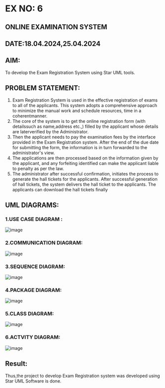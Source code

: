 # EX NO: 6
## ONLINE EXAMINATION SYSTEM
## DATE:18.04.2024,25.04.2024
## AIM:
To develop the Exam Registration System using Star UML tools.
## PROBLEM STATEMENT:
1. Exam Registration System is used in the effective registration of exams to all of the applicants. This system adopts a comprehensive approach to minimize the manual work and schedule resources, time in a coherentmanner.
2. The core of the system is to get the online registration form (with detailssuch as name,address etc.,) filled by the applicant whose details are laterverified by the Administrator.
3. Then the applicant needs to pay the examination fees by the interface provided in the Exam Registration system. After the end of the due date for submitting the form, the information is in turn forwarded to the administrator's view.
4. The applications are then processed based on the information given by the applicant, and any forfeiting identified can make the applicant liable to penalty as per the law.
5. The administrator after successful confirmation, initiates the process to generate the hall tickets for the applicants. After successful generation of hall tickets, the system delivers the hall ticket to the applicants. The applicants can download the hall tickets finally
## UML DIAGRAMS:
### 1.USE CASE DIAGRAM :
![image](https://github.com/Yogabharathi3/software/assets/118899387/a078cbe7-47fd-4f5a-87f9-a02460b46384)
### 2.COMMUNICATION DIAGRAM:
![image](https://github.com/Yogabharathi3/software/assets/118899387/65466c17-c7d0-4d9f-8761-39a2d3b8db28)

### 3.SEQUENCE DIAGRAM:
![image](https://github.com/Yogabharathi3/software/assets/118899387/9d7d5ce4-cce9-479c-aae7-cc29910f4e2b)

### 4.PACKAGE DIAGRAM:
![image](https://github.com/Yogabharathi3/software/assets/118899387/4d0495b4-bb69-4ac3-978b-0e1060b68af7)

### 5.CLASS DIAGRAM:
![image](https://github.com/Yogabharathi3/software/assets/118899387/22722241-57f6-4f50-9ab3-9cffb17e4abc)

### 6.ACTVITY DIAGRAM:
![image](https://github.com/Yogabharathi3/software/assets/118899387/a6a4969c-cc39-405c-b0da-2a80c74249a4)
## Result:
Thus,the project to develop Exam Registration system was developed using Star UML Software is done.
